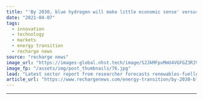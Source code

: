 ```yaml
---
title: "'By 2030, blue hydrogen will make little economic sense' versus green -  BNEF"
date: "2021-04-07"
tags: 
  - innovation
  - technology
  - markets
  - energy transition
  - recharge news
source: "recharge news"
image_url: "https://images-global.nhst.tech/image/S2JkMFpvMmU4VGFGZ3RJVnZtdFpEd1Vja2FvQ1hTU3dlcVZadmlGSm9BMD0=/nhst/binary/0f7a2ce9de7608f1410b2fcb84972ce6"
image_fp: "/assets/img/post_thumbnails/76.jpg"
lead: "Latest sector report from researcher forecasts renewables-fuelled H2 will undercut fossils-powered varieties and be cheaper than natural gas by mid-century"
article_url: "https://www.rechargenews.com/energy-transition/by-2030-blue-hydrogen-will-make-little-economic-sense-versus-green-bnef/2-1-991590"
---
```


---
